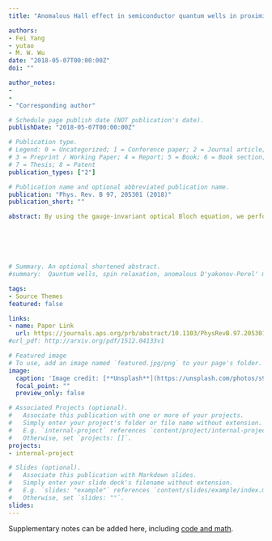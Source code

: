 ```yaml
---
title: "Anomalous Hall effect in semiconductor quantum wells in proximity to chiral p-wave superconductors"

authors:
- Fei Yang
- yutao
- M. W. Wu
date: "2018-05-07T00:00:00Z"
doi: ""

author_notes:
-
- 
- "Corresponding author"

# Schedule page publish date (NOT publication's date).
publishDate: "2018-05-07T00:00:00Z"

# Publication type.
# Legend: 0 = Uncategorized; 1 = Conference paper; 2 = Journal article;
# 3 = Preprint / Working Paper; 4 = Report; 5 = Book; 6 = Book section;
# 7 = Thesis; 8 = Patent
publication_types: ["2"]

# Publication name and optional abbreviated publication name.
publication: "Phys. Rev. B 97, 205301 (2018)"
publication_short: ""

abstract: By using the gauge-invariant optical Bloch equation, we perform a microscopic kinetic investigation on the anomalous Hall effect in chiral p-wave superconducting states. Specifically, the intrinsic anomalous Hall conductivity in the absence of the magnetic field is zero as a consequence of Galilean invariance in our description. As for the extrinsic channel, a finite anomalous Hall current is obtained from the impurity scattering with the optically excited normal quasiparticle current even at zero temperature. From our kinetic description, it can be clearly seen that the excited normal quasiparticle current is due to an induced center-of-mass momentum of Cooper pairs through the acceleration driven by ac electric field. For the induced anomalous Hall current, we show that the conventional skew-scattering channel in the linear response makes the dominant contribution in the strong impurity interaction. In this case, our kinetic description as a supplementary viewpoint mostly confirms the results of Kubo formalism in the literature. Nevertheless, in the weak impurity interaction, this skew-scattering channel becomes marginal and we reveal that an induction channel from the Born contribution dominates the anomalous Hall current. This channel, which has long been overlooked in the literature, is due to the particle-hole asymmetry by nonlinear optical excitation. Finally, we study the case in the chiral p-wave superconducting state with a transverse conical magnetization, which breaks the Galilean invariance. In this situation, the intrinsic anomalous Hall conductivity is no longer zero. Comparison of this intrinsic channel with the extrinsic one from impurity scattering is addressed.






# Summary. An optional shortened abstract.
#summary:  Qauntum wells, spin relaxation, anomalous D'yakonov-Perel' mechanism, Hartree-Fock field.

tags:
- Source Themes
featured: false

links:
- name: Paper Link
  url: https://journals.aps.org/prb/abstract/10.1103/PhysRevB.97.205301
#url_pdf: http://arxiv.org/pdf/1512.04133v1

# Featured image
# To use, add an image named `featured.jpg/png` to your page's folder. 
image:
  caption: 'Image credit: [**Unsplash**](https://unsplash.com/photos/s9CC2SKySJM)'
  focal_point: ""
  preview_only: false

# Associated Projects (optional).
#   Associate this publication with one or more of your projects.
#   Simply enter your project's folder or file name without extension.
#   E.g. `internal-project` references `content/project/internal-project/index.md`.
#   Otherwise, set `projects: []`.
projects:
- internal-project

# Slides (optional).
#   Associate this publication with Markdown slides.
#   Simply enter your slide deck's filename without extension.
#   E.g. `slides: "example"` references `content/slides/example/index.md`.
#   Otherwise, set `slides: ""`.
slides:
---
```


Supplementary notes can be added here, including [code and math](https://sourcethemes.com/academic/docs/writing-markdown-latex/).
